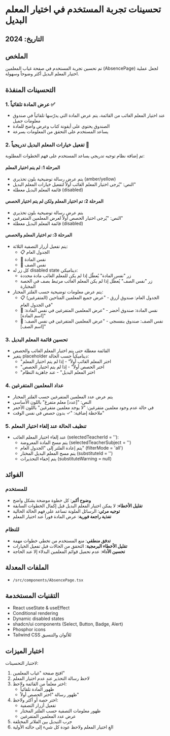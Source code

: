 # تحسينات تجربة المستخدم في اختيار المعلم البديل

## التاريخ: 2024

## الملخص
تم تحسين تجربة المستخدم في صفحة غياب المعلمين (AbsencePage) لجعل عملية اختيار المعلم البديل أكثر وضوحاً وسهولة.

## التحسينات المنفذة

### 1. عرض المادة تلقائياً ✅
- عند اختيار المعلم الغائب من القائمة، يتم عرض المادة التي يدرّسها تلقائياً في صندوق معلومات جميل
- الصندوق يحتوي على أيقونة كتاب وعرض واضح للمادة
- يساعد المستخدم على التحقق من المعلومات بسرعة

### 2. تفعيل خيارات المعلم البديل تدريجياً 🎯
تم إضافة نظام توجيه تدريجي يساعد المستخدم على فهم الخطوات المطلوبة:

#### المرحلة 1: لم يتم اختيار المعلم
- يتم عرض رسالة توضيحية بلون تحذيري (amber/yellow)
- النص: "يُرجى اختيار المعلم الغائب أولاً لتفعيل خيارات المعلم البديل"
- قائمة المعلم البديل معطلة (disabled)

#### المرحلة 2: تم اختيار المعلم ولكن لم يتم اختيار الحصص
- يتم عرض رسالة توضيحية بلون تحذيري
- النص: "يُرجى اختيار الحصص أولاً لعرض المعلمين المتفرغين"
- قائمة المعلم البديل معطلة (disabled)

#### المرحلة 3: تم اختيار المعلم والحصص
- يتم تفعيل أزرار التصفية الثلاثة:
  - 📋 الجدول العام
  - 📘 نفس المادة
  - 🏫 نفس الصف
- كل زر له disabled state ديناميكي:
  - زر "نفس المادة" يُعطّل إذا لم يكن للمعلم الغائب مادة محددة
  - زر "نفس الصف" يُعطّل إذا لم يكن المعلم الغائب مرتبط بصف في الحصة المختارة
- يتم عرض معلومات توضيحية حسب الفلتر المختار:
  - 📋 الجدول العام: صندوق أزرق - "عرض جميع المعلمين المتاحين (المتفرغين) في الجدول العام"
  - 📘 نفس المادة: صندوق أخضر - "عرض المعلمين المتفرغين في نفس المادة: [اسم المادة]"
  - 🏫 نفس الصف: صندوق بنفسجي - "عرض المعلمين المتفرغين في نفس الصف: [اسم الصف]"

### 3. تحسين قائمة المعلم البديل
- القائمة معطلة حتى يتم اختيار المعلم الغائب والحصص
- يتغير placeholder ديناميكياً حسب الحالة:
  - "اختر المعلم الغائب أولاً" - إذا لم يتم اختيار المعلم
  - "اختر الحصص أولاً" - إذا لم يتم اختيار الحصص
  - "اختر المعلم البديل" - عند جاهزية النظام

### 4. عداد المعلمين المتفرغين
- يتم عرض عدد المعلمين المتفرغين حسب الفلتر المختار
- النص: "[عدد] معلم متفرغ" باللون الأساسي
- في حالة عدم وجود معلمين متفرغين: "لا يوجد معلمين متفرغين" باللون الأحمر
- ملاحظة إضافية: "✓ بدون حصص في نفس الوقت"

### 5. تنظيف الحالة عند إلغاء اختيار المعلم
- عند إلغاء اختيار المعلم الغائب (selectedTeacherId = ''):
  - يتم مسح المادة المعروضة (selectedTeacherSubject = '')
  - يتم إعادة الفلتر إلى "الجدول العام" (filterMode = 'all')
  - يتم مسح المعلم البديل المختار (substituteId = '')
  - يتم إخفاء التحذيرات (substituteWarning = null)

## الفوائد

### للمستخدم
- **وضوح أكبر**: كل خطوة موضحة بشكل واضح
- **تقليل الأخطاء**: لا يمكن اختيار المعلم البديل قبل إكمال الخطوات السابقة
- **توجيه مرئي**: الرسائل الملونة تساعد على فهم الحالة الحالية
- **تغذية راجعة فورية**: عرض المادة فوراً عند اختيار المعلم

### للنظام
- **تدفق منطقي**: منع المستخدم من تخطي خطوات مهمة
- **تقليل الأخطاء البرمجية**: التحقق من الحالات قبل تفعيل الخيارات
- **تحسين الأداء**: عدم تحميل قوائم المعلمين البدلاء إلا عند الحاجة

## الملفات المعدلة
- `/src/components/AbsencePage.tsx`

## التقنيات المستخدمة
- React useState & useEffect
- Conditional rendering
- Dynamic disabled states
- shadcn/ui components (Select, Button, Badge, Alert)
- Phosphor icons
- Tailwind CSS للألوان والتنسيق

## اختبار الميزات
لاختبار التحسينات:
1. افتح صفحة "غياب المعلمين"
2. لاحظ رسالة التحذير عند عدم اختيار المعلم
3. اختر معلماً من القائمة ولاحظ:
   - ظهور المادة تلقائياً
   - ظهور رسالة "اختر الحصص أولاً"
4. اختر حصة أو أكثر ولاحظ:
   - تفعيل أزرار التصفية
   - ظهور معلومات التصفية حسب الفلتر المختار
   - عرض عدد المعلمين المتفرغين
5. جرب التبديل بين الفلاتر المختلفة
6. الغِ اختيار المعلم ولاحظ عودة كل شيء إلى حالته الأولية
